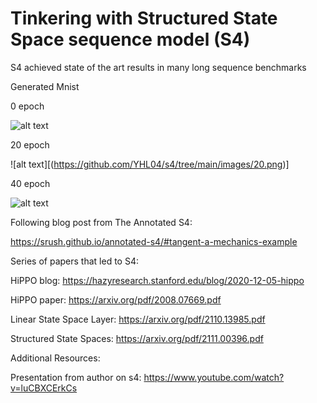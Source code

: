 # Tinkering with Structured State Space sequence model (S4)


S4 achieved state of the art results in many long sequence benchmarks

Generated Mnist

0 epoch

![alt text](https://github.com/YHL04/s4/tree/main/images/20.png)

20 epoch

![alt text][(https://github.com/YHL04/s4/tree/main/images/20.png)]

40 epoch

![alt text](https://github.com/YHL04/s4/tree/main/images/40.png)



Following blog post from The Annotated S4:

https://srush.github.io/annotated-s4/#tangent-a-mechanics-example




Series of papers that led to S4:


HiPPO blog: https://hazyresearch.stanford.edu/blog/2020-12-05-hippo

HiPPO paper: https://arxiv.org/pdf/2008.07669.pdf

Linear State Space Layer: https://arxiv.org/pdf/2110.13985.pdf

Structured State Spaces: https://arxiv.org/pdf/2111.00396.pdf




Additional Resources:


Presentation from author on s4: https://www.youtube.com/watch?v=luCBXCErkCs



